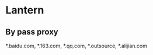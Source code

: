 Lantern
=======


By pass proxy
-------------
*.baidu.com, *.163.com, *.qq.com, *.outsource, *.alijian.com